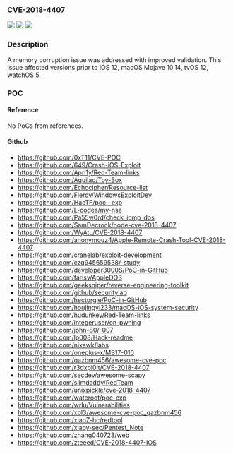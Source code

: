 ### [CVE-2018-4407](https://cve.mitre.org/cgi-bin/cvename.cgi?name=CVE-2018-4407)
![](https://img.shields.io/static/v1?label=Product&message=iOS%2C%20macOS%2C%20tvOS%2C%20watchOS&color=blue)
![](https://img.shields.io/static/v1?label=Version&message=n%2Fa&color=blue)
![](https://img.shields.io/static/v1?label=Vulnerability&message=An%20attacker%20in%20a%20privileged%20network%20position%20may%20be%20able%20to%20execute%20arbitrary%20code&color=brighgreen)

### Description

A memory corruption issue was addressed with improved validation. This issue affected versions prior to iOS 12, macOS Mojave 10.14, tvOS 12, watchOS 5.

### POC

#### Reference
No PoCs from references.

#### Github
- https://github.com/0xT11/CVE-POC
- https://github.com/649/Crash-iOS-Exploit
- https://github.com/Apri1y/Red-Team-links
- https://github.com/Aquilao/Toy-Box
- https://github.com/Echocipher/Resource-list
- https://github.com/Flerov/WindowsExploitDev
- https://github.com/HacTF/poc--exp
- https://github.com/L-codes/my-nse
- https://github.com/Pa55w0rd/check_icmp_dos
- https://github.com/SamDecrock/node-cve-2018-4407
- https://github.com/WyAtu/CVE-2018-4407
- https://github.com/anonymouz4/Apple-Remote-Crash-Tool-CVE-2018-4407
- https://github.com/cranelab/exploit-development
- https://github.com/czq945659538/-study
- https://github.com/developer3000S/PoC-in-GitHub
- https://github.com/farisv/AppleDOS
- https://github.com/geeksniper/reverse-engineering-toolkit
- https://github.com/github/securitylab
- https://github.com/hectorgie/PoC-in-GitHub
- https://github.com/houjingyi233/macOS-iOS-system-security
- https://github.com/hudunkey/Red-Team-links
- https://github.com/integeruser/on-pwning
- https://github.com/john-80/-007
- https://github.com/lp008/Hack-readme
- https://github.com/nixawk/labs
- https://github.com/oneplus-x/MS17-010
- https://github.com/qazbnm456/awesome-cve-poc
- https://github.com/r3dxpl0it/CVE-2018-4407
- https://github.com/secdev/awesome-scapy
- https://github.com/slimdaddy/RedTeam
- https://github.com/unixpickle/cve-2018-4407
- https://github.com/wateroot/poc-exp
- https://github.com/wrlu/Vulnerabilities
- https://github.com/xbl3/awesome-cve-poc_qazbnm456
- https://github.com/xiaoZ-hc/redtool
- https://github.com/xiaoy-sec/Pentest_Note
- https://github.com/zhang040723/web
- https://github.com/zteeed/CVE-2018-4407-IOS

